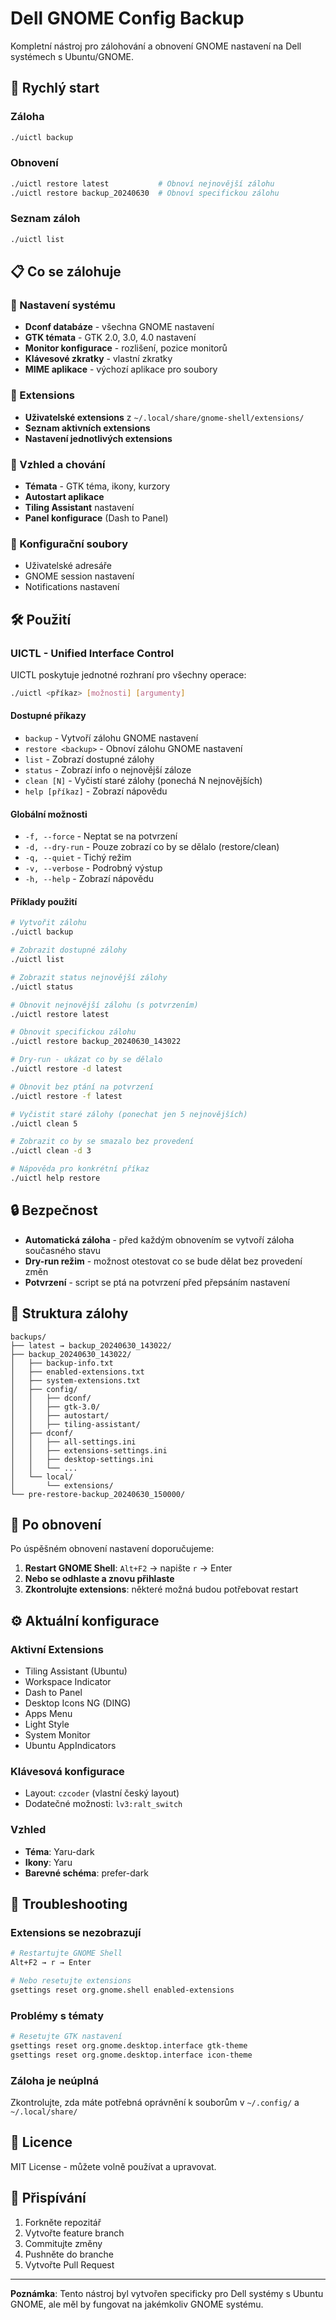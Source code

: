 # Dell GNOME Config Backup

Kompletní nástroj pro zálohování a obnovení GNOME nastavení na Dell systémech s Ubuntu/GNOME.

## 🚀 Rychlý start

### Záloha
```bash
./uictl backup
```

### Obnovení
```bash
./uictl restore latest           # Obnoví nejnovější zálohu
./uictl restore backup_20240630  # Obnoví specifickou zálohu
```

### Seznam záloh
```bash
./uictl list
```

## 📋 Co se zálohuje

### 🔧 Nastavení systému
- **Dconf databáze** - všechna GNOME nastavení
- **GTK témata** - GTK 2.0, 3.0, 4.0 nastavení
- **Monitor konfigurace** - rozlišení, pozice monitorů
- **Klávesové zkratky** - vlastní zkratky
- **MIME aplikace** - výchozí aplikace pro soubory

### 🔌 Extensions
- **Uživatelské extensions** z `~/.local/share/gnome-shell/extensions/`
- **Seznam aktivních extensions**
- **Nastavení jednotlivých extensions**

### 🎨 Vzhled a chování
- **Témata** - GTK téma, ikony, kurzory
- **Autostart aplikace**
- **Tiling Assistant** nastavení
- **Panel konfigurace** (Dash to Panel)

### 📁 Konfigurační soubory
- Uživatelské adresáře
- GNOME session nastavení
- Notifications nastavení

## 🛠️ Použití

### UICTL - Unified Interface Control

UICTL poskytuje jednotné rozhraní pro všechny operace:

```bash
./uictl <příkaz> [možnosti] [argumenty]
```

#### Dostupné příkazy
- `backup` - Vytvoří zálohu GNOME nastavení
- `restore <backup>` - Obnoví zálohu GNOME nastavení  
- `list` - Zobrazí dostupné zálohy
- `status` - Zobrazí info o nejnovější záloze
- `clean [N]` - Vyčistí staré zálohy (ponechá N nejnovějších)
- `help [příkaz]` - Zobrazí nápovědu

#### Globální možnosti
- `-f, --force` - Neptat se na potvrzení
- `-d, --dry-run` - Pouze zobrazí co by se dělalo (restore/clean)
- `-q, --quiet` - Tichý režim
- `-v, --verbose` - Podrobný výstup
- `-h, --help` - Zobrazí nápovědu

#### Příklady použití
```bash
# Vytvořit zálohu
./uictl backup

# Zobrazit dostupné zálohy
./uictl list

# Zobrazit status nejnovější zálohy
./uictl status

# Obnovit nejnovější zálohu (s potvrzením)
./uictl restore latest

# Obnovit specifickou zálohu
./uictl restore backup_20240630_143022

# Dry-run - ukázat co by se dělalo
./uictl restore -d latest

# Obnovit bez ptání na potvrzení
./uictl restore -f latest

# Vyčistit staré zálohy (ponechat jen 5 nejnovějších)
./uictl clean 5

# Zobrazit co by se smazalo bez provedení
./uictl clean -d 3

# Nápověda pro konkrétní příkaz
./uictl help restore
```

## 🔒 Bezpečnost

- **Automatická záloha** - před každým obnovením se vytvoří záloha současného stavu
- **Dry-run režim** - možnost otestovat co se bude dělat bez provedení změn
- **Potvrzení** - script se ptá na potvrzení před přepsáním nastavení

## 📂 Struktura zálohy

```
backups/
├── latest → backup_20240630_143022/
├── backup_20240630_143022/
│   ├── backup-info.txt
│   ├── enabled-extensions.txt
│   ├── system-extensions.txt
│   ├── config/
│   │   ├── dconf/
│   │   ├── gtk-3.0/
│   │   ├── autostart/
│   │   ├── tiling-assistant/
│   ├── dconf/
│   │   ├── all-settings.ini
│   │   ├── extensions-settings.ini
│   │   ├── desktop-settings.ini
│   │   └── ...
│   └── local/
│       └── extensions/
└── pre-restore-backup_20240630_150000/
```

## 🔄 Po obnovení

Po úspěšném obnovení nastavení doporučujeme:

1. **Restart GNOME Shell**: `Alt+F2` → napište `r` → Enter
2. **Nebo se odhlaste a znovu přihlaste**
3. **Zkontrolujte extensions**: některé možná budou potřebovat restart

## ⚙️ Aktuální konfigurace

### Aktivní Extensions
- Tiling Assistant (Ubuntu)
- Workspace Indicator  
- Dash to Panel
- Desktop Icons NG (DING)
- Apps Menu
- Light Style
- System Monitor
- Ubuntu AppIndicators

### Klávesová konfigurace
- Layout: `czcoder` (vlastní český layout)
- Dodatečné možnosti: `lv3:ralt_switch`

### Vzhled
- **Téma**: Yaru-dark
- **Ikony**: Yaru
- **Barevné schéma**: prefer-dark

## 🚨 Troubleshooting

### Extensions se nezobrazují
```bash
# Restartujte GNOME Shell
Alt+F2 → r → Enter

# Nebo resetujte extensions
gsettings reset org.gnome.shell enabled-extensions
```

### Problémy s tématy
```bash
# Resetujte GTK nastavení
gsettings reset org.gnome.desktop.interface gtk-theme
gsettings reset org.gnome.desktop.interface icon-theme
```

### Záloha je neúplná
Zkontrolujte, zda máte potřebná oprávnění k souborům v `~/.config/` a `~/.local/share/`

## 📄 Licence

MIT License - můžete volně používat a upravovat.

## 🤝 Přispívání

1. Forkněte repozitář
2. Vytvořte feature branch
3. Commitujte změny
4. Pushněte do branche
5. Vytvořte Pull Request

---

**Poznámka**: Tento nástroj byl vytvořen specificky pro Dell systémy s Ubuntu GNOME, ale měl by fungovat na jakémkoliv GNOME systému.
